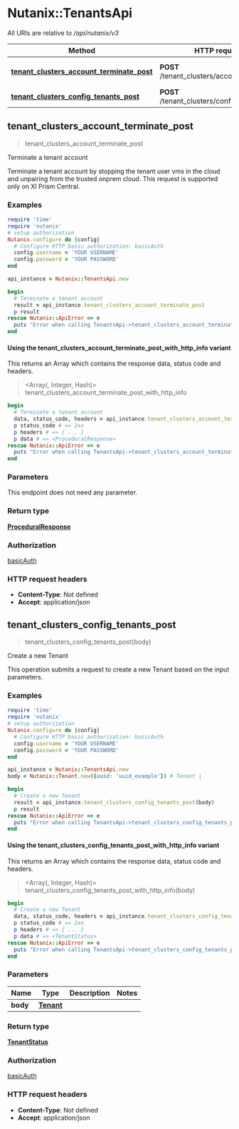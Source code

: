 # Nutanix::TenantsApi

All URIs are relative to */api/nutanix/v3*

| Method | HTTP request | Description |
| ------ | ------------ | ----------- |
| [**tenant_clusters_account_terminate_post**](TenantsApi.md#tenant_clusters_account_terminate_post) | **POST** /tenant_clusters/account/terminate | Terminate a tenant account |
| [**tenant_clusters_config_tenants_post**](TenantsApi.md#tenant_clusters_config_tenants_post) | **POST** /tenant_clusters/config/tenants | Create a new Tenant |


## tenant_clusters_account_terminate_post

> <ProceduralResponse> tenant_clusters_account_terminate_post

Terminate a tenant account

Terminate a tenant account by stopping the tenant user vms in the cloud and unpairing from the trusted onprem cloud. This request is supported only on XI Prism Central. 

### Examples

```ruby
require 'time'
require 'nutanix'
# setup authorization
Nutanix.configure do |config|
  # Configure HTTP basic authorization: basicAuth
  config.username = 'YOUR USERNAME'
  config.password = 'YOUR PASSWORD'
end

api_instance = Nutanix::TenantsApi.new

begin
  # Terminate a tenant account
  result = api_instance.tenant_clusters_account_terminate_post
  p result
rescue Nutanix::ApiError => e
  puts "Error when calling TenantsApi->tenant_clusters_account_terminate_post: #{e}"
end
```

#### Using the tenant_clusters_account_terminate_post_with_http_info variant

This returns an Array which contains the response data, status code and headers.

> <Array(<ProceduralResponse>, Integer, Hash)> tenant_clusters_account_terminate_post_with_http_info

```ruby
begin
  # Terminate a tenant account
  data, status_code, headers = api_instance.tenant_clusters_account_terminate_post_with_http_info
  p status_code # => 2xx
  p headers # => { ... }
  p data # => <ProceduralResponse>
rescue Nutanix::ApiError => e
  puts "Error when calling TenantsApi->tenant_clusters_account_terminate_post_with_http_info: #{e}"
end
```

### Parameters

This endpoint does not need any parameter.

### Return type

[**ProceduralResponse**](ProceduralResponse.md)

### Authorization

[basicAuth](../README.md#basicAuth)

### HTTP request headers

- **Content-Type**: Not defined
- **Accept**: application/json


## tenant_clusters_config_tenants_post

> <TenantStatus> tenant_clusters_config_tenants_post(body)

Create a new Tenant

This operation submits a request to create a new Tenant based on the input parameters. 

### Examples

```ruby
require 'time'
require 'nutanix'
# setup authorization
Nutanix.configure do |config|
  # Configure HTTP basic authorization: basicAuth
  config.username = 'YOUR USERNAME'
  config.password = 'YOUR PASSWORD'
end

api_instance = Nutanix::TenantsApi.new
body = Nutanix::Tenant.new({uuid: 'uuid_example'}) # Tenant | 

begin
  # Create a new Tenant
  result = api_instance.tenant_clusters_config_tenants_post(body)
  p result
rescue Nutanix::ApiError => e
  puts "Error when calling TenantsApi->tenant_clusters_config_tenants_post: #{e}"
end
```

#### Using the tenant_clusters_config_tenants_post_with_http_info variant

This returns an Array which contains the response data, status code and headers.

> <Array(<TenantStatus>, Integer, Hash)> tenant_clusters_config_tenants_post_with_http_info(body)

```ruby
begin
  # Create a new Tenant
  data, status_code, headers = api_instance.tenant_clusters_config_tenants_post_with_http_info(body)
  p status_code # => 2xx
  p headers # => { ... }
  p data # => <TenantStatus>
rescue Nutanix::ApiError => e
  puts "Error when calling TenantsApi->tenant_clusters_config_tenants_post_with_http_info: #{e}"
end
```

### Parameters

| Name | Type | Description | Notes |
| ---- | ---- | ----------- | ----- |
| **body** | [**Tenant**](Tenant.md) |  |  |

### Return type

[**TenantStatus**](TenantStatus.md)

### Authorization

[basicAuth](../README.md#basicAuth)

### HTTP request headers

- **Content-Type**: Not defined
- **Accept**: application/json

